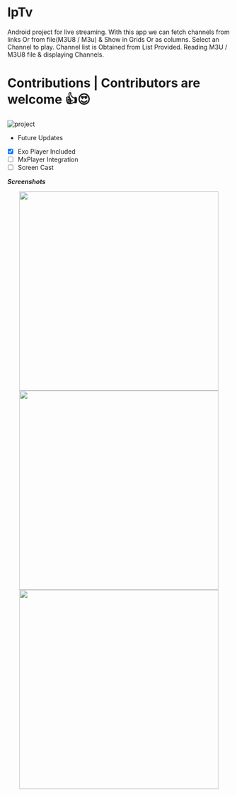 # IpTv
Android project for live streaming. With this app we can fetch channels from links Or from file(M3U8 / M3u) & Show in Grids Or as columns.
Select an Channel to play.
Channel list is Obtained from List Provided.
Reading M3U / M3U8 file & displaying Channels.

# Contributions | Contributors are welcome 👍😍

![project](https://img.shields.io/badge/Project-delayed-orange.svg)

* Future Updates
- [x] Exo Player Included
- [ ] MxPlayer Integration
- [ ] Screen Cast

***Screenshots***
<p align='center'>
    <img src="https://github.com/sajjadjaved01/iptv/blob/master/Screenshot_2018-05-27-11-28-56.png" height="450px"/>
    <img src="https://github.com/sajjadjaved01/iptv/blob/master/Screenshot_2018-05-27-11-27-05.png" height="450px"/>
    <img src="https://github.com/sajjadjaved01/iptv/blob/master/Screenshot_2018-05-27-11-28-09.png" height="450px"/>
</p>
